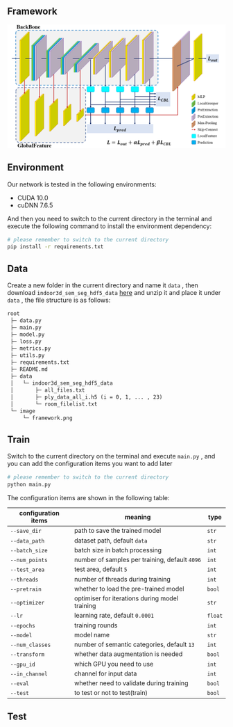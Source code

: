 ## Framework

![framework](./image/framework.png)



## Environment

Our network is tested in the following environments:

* CUDA 10.0
* cuDNN 7.6.5

And then you need to switch to the current directory in the terminal and execute the following command to install the environment dependency:

```bash
# please remember to switch to the current directory
pip install -r requirements.txt
```



## Data

Create a new folder in the current directory and name it `data` , then download `indoor3d_sem_seg_hdf5_data`  [here](https://shapenet.cs.stanford.edu/media/indoor3d_sem_seg_hdf5_data.zip) and unzip it and place it under `data` , the file structure is as follows:

```
root
 ├─ data.py
 ├─ main.py
 ├─ model.py
 ├─ loss.py
 ├─ metrics.py
 ├─ utils.py
 ├─ requirements.txt
 ├─ README.md
 ├─ data
 │   └─ indoor3d_sem_seg_hdf5_data
 │       ├─ all_files.txt
 │       ├─ ply_data_all_i.h5 (i = 0, 1, ... , 23)
 │       └─ room_filelist.txt
 └─ image
     └─ framework.png
```



## Train

Switch to the current directory on the terminal and execute `main.py` , and you can add the configuration items you want to add later

```bash
# please remember to switch to the current directory
python main.py
```

The configuration items are shown in the following table:

| configuration items | meaning                                        | type    |
| ------------------- | ---------------------------------------------- | ------- |
| `--save_dir`        | path to save the trained model                 | `str`   |
| `--data_path`       | dataset path, default `data`                   | `str`   |
| `--batch_size`      | batch size in batch processing                 | `int`   |
| `--num_points`      | number of samples per training, default `4096` | `int`   |
| `--test_area`       | test area, default `5`                         | `int`   |
| `--threads`         | number of threads during training              | `int`   |
| `--pretrain`        | whether to load the pre-trained model          | `bool`  |
| `--optimizer`       | optimiser for iterations during model training | `str`   |
| `--lr`              | learning rate, default `0.0001`                | `float` |
| `--epochs`          | training rounds                                | `int`   |
| `--model`           | model name                                     | `str`   |
| `--num_classes`     | number of semantic categories, default `13`    | `int`   |
| `--transform`       | whether data augmentation is needed            | `bool`  |
| `--gpu_id`          | which GPU you need to use                      | `int`   |
| `--in_channel`      | channel for input data                         | `int`   |
| `--eval`            | whether need to validate during training       | `bool`  |
| `--test`            | to test or not to test(train)                  | `bool`  |



## Test

